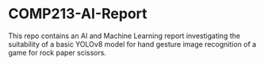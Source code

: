 # COMP213-AI-Report

This repo contains an AI and Machine Learning report investigating the suitability of a basic YOLOv8 model for hand gesture image recognition of a game for rock paper scissors.
